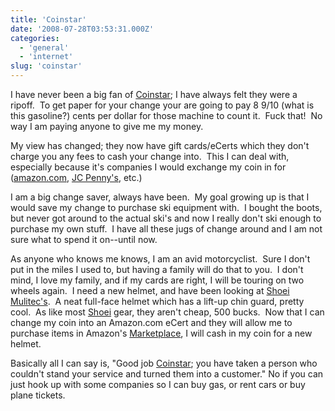 ```yaml
---
title: 'Coinstar'
date: '2008-07-28T03:53:31.000Z'
categories:
  - 'general'
  - 'internet'
slug: 'coinstar'
---
```


I have never been a big fan of [Coinstar](http://coinstar.com); I have always felt they were a ripoff.  To get paper for your change your are going to pay 8 9/10 (what is this gasoline?) cents per dollar for those machine to count it.  Fuck that!  No way I am paying anyone to give me my money.

My view has changed; they now have gift cards/eCerts which they don't charge you any fees to cash your change into.  This I can deal with, especially because it's companies I would exchange my coin in for ([amazon.com](http://amazon.com), [JC Penny's](www.jcpenny.com), etc.)

I am a big change saver, always have been.  My goal growing up is that I would save my change to purchase ski equipment with.  I bought the boots, but never got around to the actual ski's and now I really don't ski enough to purchase my own stuff.  I have all these jugs of change around and I am not sure what to spend it on--until now.

As anyone who knows me knows, I am an avid motorcyclist.  Sure I don't put in the miles I used to, but having a family will do that to you.  I don't mind, I love my family, and if my cards are right, I will be touring on two wheels again.  I need a new helmet, and have been looking at [Shoei](http://shoei.com) [Mulitec's](http://www.shoei-helmets.com/road/helmets_road.aspx?h=13).  A neat full-face helmet which has a lift-up chin guard, pretty cool.  As like most [Shoei](http://shoei.com) gear, they aren't cheap, 500 bucks.  Now that I can change my coin into an Amazon.com eCert and they will allow me to purchase items in Amazon's [Marketplace](http://www.amazon.com/gp/help/customer/display.html?nodeId=1161232), I will cash in my coin for a new helmet.

Basically all I can say is, "Good job [Coinstar](http://coinstar.com); you have taken a person who couldn't stand your service and turned them into a customer." No if you can just hook up with some companies so I can buy gas, or rent cars or buy plane tickets.
